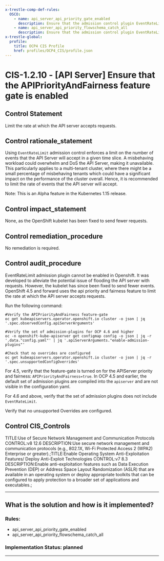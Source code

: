 ```yaml
---
x-trestle-comp-def-rules:
  OSCO:
    - name: api_server_api_priority_gate_enabled
      description: Ensure that the admission control plugin EventRateLimit is set
    - name: api_server_api_priority_flowschema_catch_all
      description: Ensure that the admission control plugin EventRateLimit is set
x-trestle-global:
  profile:
    title: OCP4 CIS Profile
    href: profiles/OCP4_CIS/profile.json
---
```


# CIS-1.2.10 - \[API Server\] Ensure that the APIPriorityAndFairness feature gate is enabled

## Control Statement

Limit the rate at which the API server accepts requests.

## Control rationale_statement

Using `EventRateLimit` admission control enforces a limit on the number of events that the API Server will accept in a given time slice. A misbehaving workload could overwhelm and DoS the API Server, making it unavailable. This particularly applies to a multi-tenant cluster, where there might be a small percentage of misbehaving tenants which could have a significant impact on the performance of the cluster overall. Hence, it is recommended to limit the rate of events that the API server will accept.

Note: This is an Alpha feature in the Kubernetes 1.15 release.

## Control impact_statement

None, as the OpenShift kubelet has been fixed to send fewer requests.

## Control remediation_procedure

No remediation is required.

## Control audit_procedure

EventRateLimit admission plugin cannot be enabled in Openshift. It was developed to alleviate the potential issue of flooding the API server with requests. However, the kubelet has since been fixed to send fewer events. OpenShift 4.5 and forward uses the api priority and fairness feature to limit the rate at which the API server accepts requests.

Run the following command:

```
#Verify the APIPriorityAndFairness feature-gate
oc get kubeapiservers.operator.openshift.io cluster -o json | jq '.spec.observedConfig.apiServerArguments'

#Verify the set of admission-plugins for OCP 4.6 and higher
oc -n openshift-kube-apiserver get configmap config -o json | jq -r '.data."config.yaml"' | jq '.apiServerArguments."enable-admission-plugins"'

#Check that no overrides are configured
oc get kubeapiservers.operator.openshift.io cluster -o json | jq -r '.spec.unsupportedConfigOverrides'
```

For 4.5, verify that the feature-gate is turned on for the APIServer priority and fairness: `APIPriorityAndFairness=true`. In OCP 4.5 and earlier, the default set of admission plugins are compiled into the `apiserver` and are not visible in the configuration yaml.

For 4.6 and above, verify that the set of admission plugins does not include `EventRateLimit`. 

Verify that no unsupported Overrides are configured.

## Control CIS_Controls

TITLE:Use of Secure Network Management and Communication Protocols  CONTROL:v8 12.6 DESCRIPTION:Use secure network management and communication protocols (e.g., 802.1X, Wi-Fi Protected Access 2 (WPA2) Enterprise or greater).;TITLE:Enable Operating System Anti-Exploitation Features/ Deploy Anti-Exploit Technologies CONTROL:v7 8.3 DESCRIPTION:Enable anti-exploitation features such as Data Execution Prevention (DEP) or Address Space Layout Randomization (ASLR) that are available in an operating system or deploy appropriate toolkits that can be configured to apply protection to a broader set of applications and executables.;

______________________________________________________________________

## What is the solution and how is it implemented?

<!-- For implementation status enter one of: implemented, partial, planned, alternative, not-applicable -->

<!-- Note that the list of rules under ### Rules: is read-only and changes will not be captured after assembly to JSON -->

<!-- Add control implementation description here for control: CIS-1.2.10 -->

### Rules:

  - api_server_api_priority_gate_enabled
  - api_server_api_priority_flowschema_catch_all

### Implementation Status: planned

______________________________________________________________________
